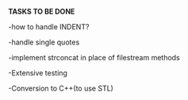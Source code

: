 **TASKS TO BE DONE**

-how to handle INDENT?

-handle single quotes

-implement strconcat in place of filestream methods

-Extensive testing

-Conversion to C++(to use STL)